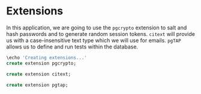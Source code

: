 # Extensions

In this application, we are going to use the `pgcrypto` extension to salt and
hash passwords and to generate random session tokens. `citext` will provide us
with a case-insensitive text type which we will use for emails. `pgTAP` allows
us to define and run tests within the database.

```sql
\echo 'Creating extensions...'
create extension pgcrypto;

create extension citext;

create extension pgtap;

```

